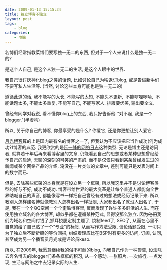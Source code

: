 ```yaml
---
date: 2009-01-13 15:15:34
title: 独立博客不独立
layout: post
tags:
    - blog
categories:
    - 电脑
---
```

<a href="http://www.catb.org/~esr/faqs/hacker-howto.html" target="_blank"></a><!--more-->

名博们经常指教菜博们要写独一无二的东西, 但对于一个人来说什么是独一无二的?

是这个人自己, 是这个人独一无二的生活, 是这个人眼中的世界.

我自己很讨厌神化blog之类的话题, 比如讨论自己为啥退订blog, 或是告诫新手们不要写私人生活等. (当然, 讨论这些本身可能也是独一无二的)

遵循此道的话, 我不能写的太长, 不能写的太短, 不能久不更新,  不能啰哩啰嗦,  不能话题太多, 不能太多重复, 不能写自己, 不能写家人. 排版要优美, 输出要全文. 

曾经有同学对我说, 看不懂你blog上的东西, 我只好告诉他:''对不起, 我是一个blogger."(半虚构)

所以, 关于你自己的博客, 你最享受的是什么? 你爱它, 还是你更想让别人爱它.

<a href="http://www.williamlong.info/" target="_blank">月光博客</a>算的上是国内最有名的博客之一了, 但我认为不应该把它当作成功(何为成功?)博客的典范. 我更欣赏的是<a href="http://www.ruanyifeng.com/blog/" target="_blank">阮一峰的网络日志</a>这种类型. 无论是博主还是访问者, 就算若干年后再来看博客里的文章, 仍能看到自己的思想或者某种思想曾经给予自己的启迪, 无聊的深刻的可笑的严肃的. 而不是仅仅只看到某条曾经发生过的新闻或某个网络产品的介绍, 淹没在一片类似的文章中, 差别可能只是发表时间上的数字而已.

但是, 去除某些框架的本身就是在设立另一个框架, 所以我这里并不是讨论博客类型的好与不好, 成功不成功. 博客带给世界的最大变革是让每个普通人都能向全世界呐喊自己的声音, 都能像写书一样把自己曾经有过的想法或经历记录下来. 所以教别人怎样建名博就像教别人怎样出名一样扯淡, 大家都出名了就没人出名了. 于是, 我在一个个QQ空间一个个歪酷博客里, 反而发现了许许多多鲜活的人生. 而在使用独立域名的各大博客, 却似乎都在遵循某种范式, 显得没那么独立. 因为<span style="text-decoration:line-through;">他们</span>我们为域名和空间付钱了,抓耳挠腮定制主题了, 烧制feed了, SEO了, 从而在心里不自觉的给了自己贴了一个"专业"的标签. 从而写作方法受限, 谈论话题受限, 一切只为了独立后不断折腾的等价回报, 纠结着理应比在BSP时有更多的访问, 订阅, 认同, 甚至成为另一个播音员月光或是评论员keso.

所以, 在2009年, 我愿意继续我的<a href="http://www.google.com/search?hl=en&amp;rlz=1C1GGLS_enUS291US307&amp;q=我愿意保留我的俗不可耐的名字&amp;btnG=Search" target="_blank">俗不可耐</a>的blog, 向我自己作为一种警告, 设法除去奔名博去的blogger们条条框框的积习, 从一个感动, 一张照片, 一次旅行, 一点发现, 生活与网络之中去记录实际的人生.